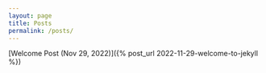 ```yaml
---
layout: page
title: Posts
permalink: /posts/
---
```


[Welcome Post (Nov 29, 2022)]({% post_url 2022-11-29-welcome-to-jekyll %})
